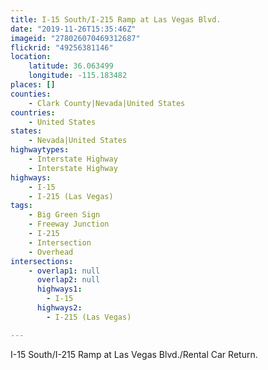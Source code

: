 ```yaml
---
title: I-15 South/I-215 Ramp at Las Vegas Blvd.
date: "2019-11-26T15:35:46Z"
imageid: "278026070469312687"
flickrid: "49256381146"
location:
    latitude: 36.063499
    longitude: -115.183482
places: []
counties:
    - Clark County|Nevada|United States
countries:
    - United States
states:
    - Nevada|United States
highwaytypes:
    - Interstate Highway
    - Interstate Highway
highways:
    - I-15
    - I-215 (Las Vegas)
tags:
    - Big Green Sign
    - Freeway Junction
    - I-215
    - Intersection
    - Overhead
intersections:
    - overlap1: null
      overlap2: null
      highways1:
        - I-15
      highways2:
        - I-215 (Las Vegas)

---
```

I-15 South/I-215 Ramp at Las Vegas Blvd./Rental Car Return.